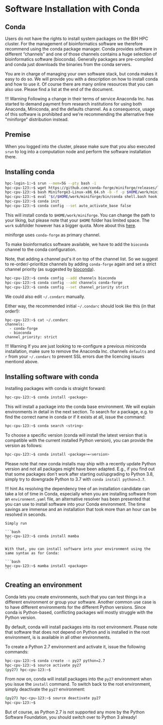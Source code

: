 # Software Installation with Conda
## Conda
Users do not have the rights to install system packages on the BIH HPC cluster.
For the management of bioinformatics software we therefore recommend using the conda package manager.
Conda provides software in different “channels” and one of those channels contains a huge selection of bioinformatics software (bioconda).
Generally packages are pre-compiled and conda just downloads the binaries from the conda servers.

You are in charge of managing your own software stack, but conda makes it easy
to do so. We will provide you with a description on how to install conda and how
to use it. Of course there are many online resources that you can also use.
Please find a list at the end of the document.

!!! Warning
    Following a change in their terms of service Anaconda Inc. has started to demand payment from research institutions
    for using both Anaconda, Miniconda, and the defaults channel. As a consequence, 
    usage of this software is prohibited and we're recommending the alternative free "miniforge" distribution instead.

## Premise
When you logged into the cluster, please make sure that you also executed `srun` to log into a computation node and perform the software installation there.

## Installing conda

```bash
hpc-login-1:~$ srun --mem=5G --pty bash -i
hpc-cpu-123:~$ wget https://github.com/conda-forge/miniforge/releases/latest/download/Miniforge3-Linux-x86_64.sh
hpc-cpu-123:~$ bash Miniforge3-Linux-x86_64.sh -b -f -p $HOME/work/miniforge
hpc-cpu-123:~$ eval "$(/$HOME/work/miniforge/bin/conda shell.bash hook)"
hpc-cpu-123:~$ conda init
hpc-cpu-123:~$ conda config --set auto_activate_base false
```

This will install conda to `$HOME/work/miniforge`.
You can change the path to your liking, but please note that your `$HOME` folder has limited space.
The `work` subfolder however has a bigger quota. More about this [here](../storage/home-quota.md).

miniforge uses `conda-forge` as primary channel.

To make bioinformatics software available, we have to add the `bioconda` channel to the conda configuration.

Note, that adding a channel put's it on top of the channel list.
So we suggest to re-order/-prioritize channels by adding `conda-forge` again and set a strict channel priority
(as suggested by [bioconda](https://bioconda.github.io/#usage)).

```bash
hpc-cpu-123:~$ conda config --add channels bioconda
hpc-cpu-123:~$ conda config --add channels conda-forge
hpc-cpu-123:~$ conda config --set channel_priority strict
```

We could also edit `~/.condarc` manually.

Either way, the recommended initial `~/.condarc` should look like this (in that order!):

```
hpc-cpu-123:~$ cat ~/.condarc
channels:
  - conda-forge
  - bioconda
channel_priority: strict
```

!!! Warning
    If you are just looking to re-configure a previous miniconda installation,
    make sure to remove the Anaconda Inc. channels `defaults` and `r` from your `~/.condarc`
    to prevent SSL errors due the licencing issues mentiond above.

## Installing software with conda
Installing packages with conda is straight forward:

```bash
hpc-cpu-123:~$ conda install <package>
```

This will install a package into the conda base environment. 
We will explain environments in detail in the next section.
To search for a package, e.g. to find the correct name in conda or if it exists
at all, issue the command:

```bash
hpc-cpu-123:~$ conda search <string>
```

To choose a specific version (conda will install the latest version that is
compatible with the current installed Python version), you can provide the
version as follows:

```bash
hpc-cpu-123:~$ conda install <package>=<version>
```

Please note that new conda installs may ship with a recently update Python version and not all packages might have been adapted.
E.g., if you find out that some packages don't work after starting out/upgrading to Python 3.8, simply try to downgrade Python to 3.7 with `conda install python=3.7`.

!!! hint
    As resolving the dependency tree of an installation candidate can take a lot of
    time in Conda, especially when you are installing software from an `environment.yaml`
    file, an alternative resolver has been presented that you can use to install
    software into your Conda environment. The time savings are immense and an
    installation that took more than an hour can be resolved in seconds.

    Simply run

    ```bash
    hpc-cpu-123:~$ conda install mamba
    ```

    With that, you can install software into your environment using the same syntax as for Conda:

    ```bash
    hpc-cpu-123:~$ mamba install <package>
    ```

## Creating an environment

Conda lets you create environments, such that you can test things in a different
environment or group your software. Another common use case is to have different
environments for the different Python versions. Since conda is Python-based,
conflicting packages will mostly struggle with the Python version.

By default, conda will install packages into its root environment. Please note
that software that does not depend on Python and is installed in the root
environment, is is available in all other environments.

To create a Python 2.7 environment and activate it, issue the following commands:

```bash
hpc-cpu-123:~$ conda create -n py27 python=2.7
hpc-cpu-123:~$ source activate py27
(py27) hpc-cpu-123:~$
```

From now on, conda will install packages into the `py27` environment when you issue
the `install` command. To switch back to the root environment, simply deactivate the
`py27` environment:

```bash
(py27) hpc-cpu-123:~$ source deactivate py27
hpc-cpu-123:~$
```

But of course, as Python 2.7 is not supported any more by the Python Software Foundation, you should switch over to Python 3 already!
